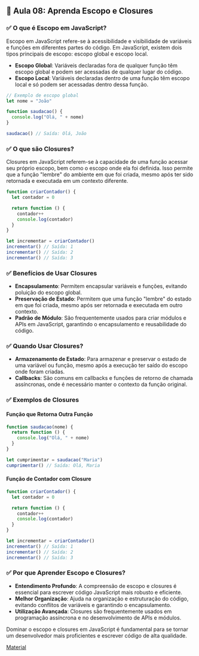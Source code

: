 ## 📝 Aula 08: Aprenda Escopo e Closures

### ✅ O que é Escopo em JavaScript?

Escopo em JavaScript refere-se à acessibilidade e visibilidade de variáveis e funções em diferentes partes do código. Em JavaScript, existem dois tipos principais de escopo: escopo global e escopo local.

- **Escopo Global**: Variáveis declaradas fora de qualquer função têm escopo global e podem ser acessadas de qualquer lugar do código.
- **Escopo Local**: Variáveis declaradas dentro de uma função têm escopo local e só podem ser acessadas dentro dessa função.

```javascript
// Exemplo de escopo global
let nome = "João"

function saudacao() {
  console.log("Olá, " + nome)
}

saudacao() // Saída: Olá, João
```

### ✅ O que são Closures?

Closures em JavaScript referem-se à capacidade de uma função acessar seu próprio escopo, bem como o escopo onde ela foi definida. Isso permite que a função "lembre" do ambiente em que foi criada, mesmo após ter sido retornada e executada em um contexto diferente.

```javascript
function criarContador() {
  let contador = 0

  return function () {
    contador++
    console.log(contador)
  }
}

let incrementar = criarContador()
incrementar() // Saída: 1
incrementar() // Saída: 2
incrementar() // Saída: 3
```

### ✅ Benefícios de Usar Closures

- **Encapsulamento**: Permitem encapsular variáveis e funções, evitando poluição do escopo global.
- **Preservação de Estado**: Permitem que uma função "lembre" do estado em que foi criada, mesmo após ser retornada e executada em outro contexto.
- **Padrão de Módulo**: São frequentemente usados para criar módulos e APIs em JavaScript, garantindo o encapsulamento e reusabilidade do código.

### ✅ Quando Usar Closures?

- **Armazenamento de Estado**: Para armazenar e preservar o estado de uma variável ou função, mesmo após a execução ter saído do escopo onde foram criadas.
- **Callbacks**: São comuns em callbacks e funções de retorno de chamada assíncronas, onde é necessário manter o contexto da função original.

### ✅ Exemplos de Closures

#### Função que Retorna Outra Função

```javascript
function saudacao(nome) {
  return function () {
    console.log("Olá, " + nome)
  }
}

let cumprimentar = saudacao("Maria")
cumprimentar() // Saída: Olá, Maria
```

#### Função de Contador com Closure

```javascript
function criarContador() {
  let contador = 0

  return function () {
    contador++
    console.log(contador)
  }
}

let incrementar = criarContador()
incrementar() // Saída: 1
incrementar() // Saída: 2
incrementar() // Saída: 3
```

### ✅ Por que Aprender Escopo e Closures?

- **Entendimento Profundo**: A compreensão de escopo e closures é essencial para escrever código JavaScript mais robusto e eficiente.
- **Melhor Organização**: Ajuda na organização e estruturação do código, evitando conflitos de variáveis e garantindo o encapsulamento.
- **Utilização Avançada**: Closures são frequentemente usados em programação assíncrona e no desenvolvimento de APIs e módulos.

Dominar o escopo e closures em JavaScript é fundamental para se tornar um desenvolvedor mais proficientes e escrever código de alta qualidade.

[Material](./Aprenda_escopo_e_closures.pdf)
